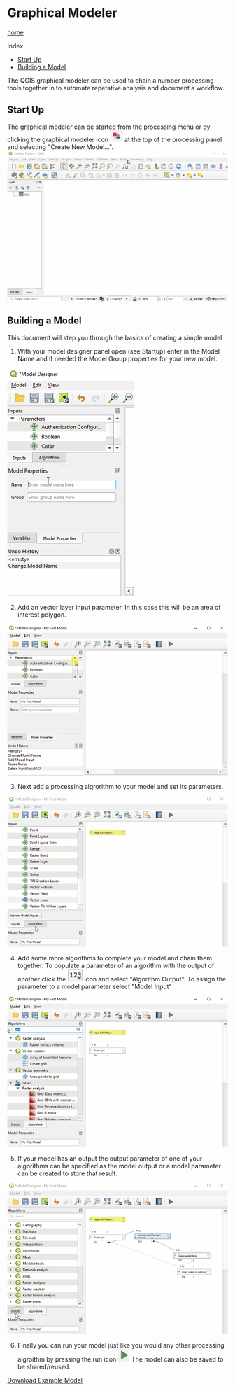 # Graphical Modeler
[home](../README.md)

Index
* [Start Up](#start-up)
* [Building a Model](#building-a-model)

The QGIS graphical modeler can be used to chain a number processing tools together in to automate repetative analysis and document a workflow.

## Start Up
The graphical modeler can be started from the processing menu or by clicking the graphical modeler icon ![graphical-modeler-icon](../images/graphical-modeler-icon.png) at the top of the processing panel and selecting "Create New Model...".
![graphical-modeler-startup](../images/graphical-modeler-startup.gif)

## Building a Model
This document will step you through the basics of creating a simple model

1. With your model designer panel open (see Startup) enter in the Model Name and if needed the Model Group properties for your new model.

![graphical-model-name-property](../images/graphical-modeler-naming.gif)

2. Add an vector layer input parameter. In this case this will be an area of interest polygon.

![adding-parameter-gif](../images/graphical-modeler-add-parameter.gif)

3. Next add a processing algrorithm to your model and set its parameters.

![add-processing-algorithm-gif](../images/graphical-modeler-add-algorithm.gif)

4. Add some more algorithms to complete your model and chain them together. To populate a parameter of an algorithm with the output of another click the ![123-icon](../images/graphical-modeler-123-icon.png) icon and select "Algorithm Output". To assign the parameter to a model parameter select "Model Input"

![chaining-algorithms-gif](../images/graphical-modeler-chain-algorithm.gif)

5. If your model has an output the output parameter of one of your algorithms can be specified as the model output or a model parameter can be created to store that result.  

![output-parameter-gif](../images/graphical-modeler-output-parameter.gif)

6. Finally you can run your model just like you would any other processing algroithm by pressing the run icon ![run-icon](../images/graphical-modeler-run-icon.png)
The model can also be saved to be shared/reused.

[Download Example Model](../resource/graphical-model-example.model3)
